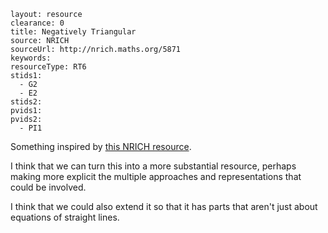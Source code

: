````
layout: resource
clearance: 0
title: Negatively Triangular
source: NRICH
sourceUrl: http://nrich.maths.org/5871
keywords:
resourceType: RT6
stids1:
  - G2
  - E2
stids2:
pvids1:
pvids2:
  - PI1

````

Something inspired by [this NRICH resource](http://nrich.maths.org/5871).

I think that we can turn this into a more substantial resource, perhaps making more explicit the multiple approaches and representations that could be involved.

I think that we could also extend it so that it has parts that aren't just about equations of straight lines.
